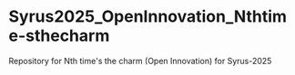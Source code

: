 # Syrus2025_OpenInnovation_Nthtime-sthecharm
Repository for Nth time's the charm (Open Innovation) for Syrus-2025
